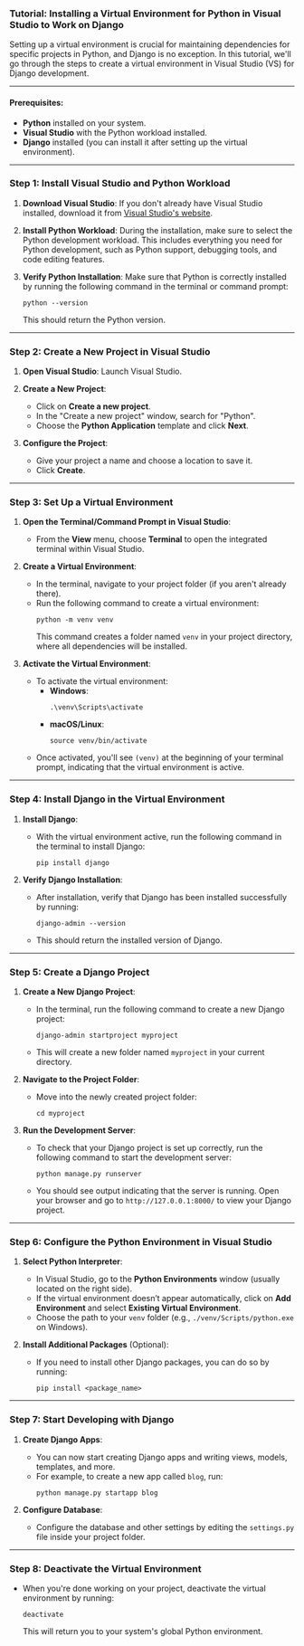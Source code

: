 ### Tutorial: Installing a Virtual Environment for Python in Visual Studio to Work on Django

Setting up a virtual environment is crucial for maintaining dependencies for specific projects in Python, and Django is no exception. In this tutorial, we'll go through the steps to create a virtual environment in Visual Studio (VS) for Django development.

---

#### **Prerequisites:**
- **Python** installed on your system.
- **Visual Studio** with the Python workload installed.
- **Django** installed (you can install it after setting up the virtual environment).

---

### **Step 1: Install Visual Studio and Python Workload**

1. **Download Visual Studio**: If you don't already have Visual Studio installed, download it from [Visual Studio's website](https://visualstudio.microsoft.com/).
   
2. **Install Python Workload**: During the installation, make sure to select the Python development workload. This includes everything you need for Python development, such as Python support, debugging tools, and code editing features.

3. **Verify Python Installation**: Make sure that Python is correctly installed by running the following command in the terminal or command prompt:
   ```
   python --version
   ```
   This should return the Python version.

---

### **Step 2: Create a New Project in Visual Studio**

1. **Open Visual Studio**: Launch Visual Studio.

2. **Create a New Project**:
   - Click on **Create a new project**.
   - In the "Create a new project" window, search for "Python".
   - Choose the **Python Application** template and click **Next**.
   
3. **Configure the Project**:
   - Give your project a name and choose a location to save it.
   - Click **Create**.

---

### **Step 3: Set Up a Virtual Environment**

1. **Open the Terminal/Command Prompt in Visual Studio**:
   - From the **View** menu, choose **Terminal** to open the integrated terminal within Visual Studio.

2. **Create a Virtual Environment**:
   - In the terminal, navigate to your project folder (if you aren't already there).
   - Run the following command to create a virtual environment:
     ```
     python -m venv venv
     ```
     This command creates a folder named `venv` in your project directory, where all dependencies will be installed.
   
3. **Activate the Virtual Environment**:
   - To activate the virtual environment:
     - **Windows**:
       ```
       .\venv\Scripts\activate
       ```
     - **macOS/Linux**:
       ```
       source venv/bin/activate
       ```
   - Once activated, you'll see `(venv)` at the beginning of your terminal prompt, indicating that the virtual environment is active.

---

### **Step 4: Install Django in the Virtual Environment**

1. **Install Django**:
   - With the virtual environment active, run the following command in the terminal to install Django:
     ```
     pip install django
     ```

2. **Verify Django Installation**:
   - After installation, verify that Django has been installed successfully by running:
     ```
     django-admin --version
     ```
   - This should return the installed version of Django.

---

### **Step 5: Create a Django Project**

1. **Create a New Django Project**:
   - In the terminal, run the following command to create a new Django project:
     ```
     django-admin startproject myproject
     ```
   - This will create a new folder named `myproject` in your current directory.

2. **Navigate to the Project Folder**:
   - Move into the newly created project folder:
     ```
     cd myproject
     ```

3. **Run the Development Server**:
   - To check that your Django project is set up correctly, run the following command to start the development server:
     ```
     python manage.py runserver
     ```
   - You should see output indicating that the server is running. Open your browser and go to `http://127.0.0.1:8000/` to view your Django project.

---

### **Step 6: Configure the Python Environment in Visual Studio**

1. **Select Python Interpreter**:
   - In Visual Studio, go to the **Python Environments** window (usually located on the right side).
   - If the virtual environment doesn’t appear automatically, click on **Add Environment** and select **Existing Virtual Environment**.
   - Choose the path to your `venv` folder (e.g., `./venv/Scripts/python.exe` on Windows).

2. **Install Additional Packages** (Optional):
   - If you need to install other Django packages, you can do so by running:
     ```
     pip install <package_name>
     ```

---

### **Step 7: Start Developing with Django**

1. **Create Django Apps**:
   - You can now start creating Django apps and writing views, models, templates, and more.
   - For example, to create a new app called `blog`, run:
     ```
     python manage.py startapp blog
     ```

2. **Configure Database**:
   - Configure the database and other settings by editing the `settings.py` file inside your project folder.

---

### **Step 8: Deactivate the Virtual Environment**

- When you're done working on your project, deactivate the virtual environment by running:
  ```
  deactivate
  ```
  This will return you to your system's global Python environment.
